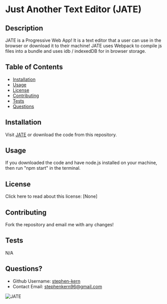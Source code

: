 # Just Another Text Editor (JATE)

## Description

JATE is a Progressive Web App! It is a text editor that a user can use in the browser or download it to their machine!
JATE uses Webpack to compile js files into a bundle and uses idb / indexedDB for in browser storage.

## Table of Contents

- [Installation](#installation)
- [Usage](#usage)
- [License](#license)
- [Contributing](#contributing)
- [Tests](#tests)
- [Questions](#questions)

## Installation

Visit [JATE](https://thawing-retreat-49331.herokuapp.com/) or download the code from this repository.

## Usage

If you downloaded the code and have node.js installed on your machine, then run "npm start" in the terminal.

## License

Click here to read about this license: [None]

## Contributing

Fork the repository and email me with any changes!

## Tests

N/A

## Questions?

- Github Username: [stephen-kern](https://github.com/stephen-kern)
- Contact Email: stephenkern96@gmail.com


![JATE](https://user-images.githubusercontent.com/94320530/203666351-683af051-7dd2-41cc-962c-a186e6ca3cb5.png)

